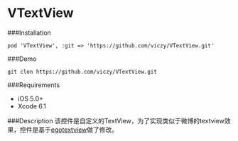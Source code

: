# VTextView

###Installation

`pod 'VTextView', :git => 'https://github.com/viczy/VTextView.git'`

###Demo

`git clon https://github.com/viczy/VTextView.git`

###Requirements

* iOS 5.0+
* Xcode 6.1

###Description
该控件是自定义的TextView，为了实现类似于微博的textview效果，控件是基于[egotextview](https://github.com/enormego/EGOTextView)做了修改。

